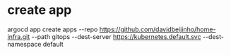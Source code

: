 # create app


argocd app create apps --repo https://github.com/davidbeijinho/home-infra.git --path gitops --dest-server https://kubernetes.default.svc --dest-namespace default